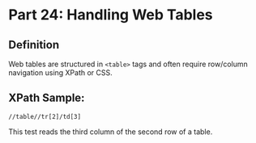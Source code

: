 
# Part 24: Handling Web Tables

## Definition
Web tables are structured in `<table>` tags and often require row/column navigation using XPath or CSS.

## XPath Sample:
```xpath
//table//tr[2]/td[3]
```

This test reads the third column of the second row of a table.
